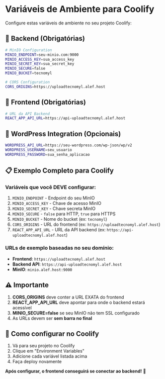 # Variáveis de Ambiente para Coolify

Configure estas variáveis de ambiente no seu projeto Coolify:

## 🔧 **Backend (Obrigatórias)**
```bash
# MinIO Configuration
MINIO_ENDPOINT=seu-minio.com:9000
MINIO_ACCESS_KEY=sua_access_key
MINIO_SECRET_KEY=sua_secret_key
MINIO_SECURE=false
MINIO_BUCKET=tecnomyl

# CORS Configuration
CORS_ORIGINS=https://uploadtecnomyl.alef.host
```

## 🎨 **Frontend (Obrigatórias)**
```bash
# URL da API Backend
REACT_APP_API_URL=https://api-uploadtecnomyl.alef.host
```

## 🔌 **WordPress Integration (Opcionais)**
```bash
WORDPRESS_API_URL=https://seu-wordpress.com/wp-json/wp/v2
WORDPRESS_USERNAME=seu_usuario
WORDPRESS_PASSWORD=sua_senha_aplicacao
```

## 📋 **Exemplo Completo para Coolify**

### **Variáveis que você DEVE configurar:**
1. `MINIO_ENDPOINT` - Endpoint do seu MinIO
2. `MINIO_ACCESS_KEY` - Chave de acesso MinIO
3. `MINIO_SECRET_KEY` - Chave secreta MinIO 
4. `MINIO_SECURE` - `false` para HTTP, `true` para HTTPS
5. `MINIO_BUCKET` - Nome do bucket (ex: `tecnomyl`)
6. `CORS_ORIGINS` - URL do frontend (ex: `https://uploadtecnomyl.alef.host`)
7. `REACT_APP_API_URL` - URL da API backend (ex: `https://api-uploadtecnomyl.alef.host`)

### **URLs de exemplo baseadas no seu domínio:**
- **Frontend**: `https://uploadtecnomyl.alef.host`
- **Backend API**: `https://api-uploadtecnomyl.alef.host` 
- **MinIO**: `minio.alef.host:9000`

## ⚠️ **Importante**

1. **CORS_ORIGINS** deve conter a URL EXATA do frontend
2. **REACT_APP_API_URL** deve apontar para onde o backend estará acessível
3. **MINIO_SECURE=false** se seu MinIO não tem SSL configurado
4. As URLs devem ser **sem barra no final**

## 🚀 **Como configurar no Coolify**

1. Vá para seu projeto no Coolify
2. Clique em "Environment Variables" 
3. Adicione cada variável listada acima
4. Faça deploy novamente

**Após configurar, o frontend conseguirá se conectar ao backend!** 🎉 